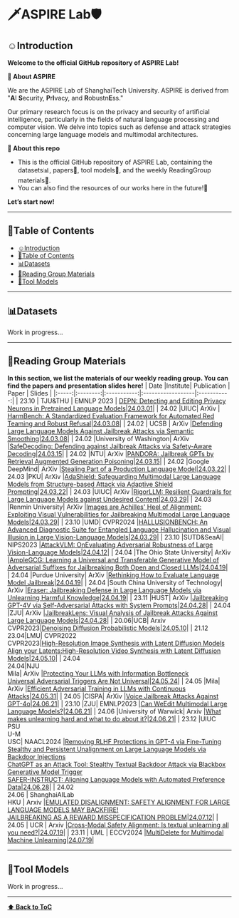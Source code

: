 # 🗡ASPIRE Lab🛡️

## <a name="introduction"></a> ☺️Introduction

**Welcome to the official GitHub repository of ASPIRE Lab!**

**🔭 About ASPIRE**

We are the ASPIRE Lab of ShanghaiTech University. ASPIRE is derived from "**A**I **S**ecurity, **P**r**I**vacy, and **R**obustn**E**ss." 

Our primary research focus is on the privacy and security of artificial intelligence, particularly in the fields of natural language processing and computer vision. We delve into topics such as defense and attack strategies concerning large language models and multimodal architectures.

**🚩 About this repo**
- This is the official GitHub repository of ASPIRE Lab, containing the datasets📊, papers📑, tool models🤖, and the weekly ReadingGroup materials📖.
- You can also find the resources of our works here in the future!🌟

**Let’s start now!**

---

## <a name="table-of-contents">🧭Table of Contents

- [☺️Introduction](#introduction)
- [🚀Table of Contents](#table-of-contents)
- [📊Datasets](#datasets)
- [📖Reading Group Materials](#reading-group-materials)
- [🤖Tool Models](#tool-models)
 


---
## 📊Datasets


Work in progress...

---
## 📖Reading Group Materials
**In this section, we list the materials of our weekly reading group. You can find the papers and presentation slides here!**
| Date  |Institute| Publication |        Paper        |    Slides   |
|:-----:|:--------:|:-----------:|:------------------|:-----------:|
| 23.10 | TJU&THU | EMNLP 2023  | [DEPN: Detecting and Editing Privacy Neurons in Pretrained Language Models](https://arxiv.org/pdf/2310.20138.pdf)|[24.03.01](https://github.com/LabASPIRE/LabASPIRE/blob/main/ReadingGroup/Slide/DEPN.pdf)|
| 24.02 |UIUC| ArXiv | [HarmBench: A Standardized Evaluation Framework for Automated Red Teaming and Robust Refusal](https://arxiv.org/pdf/2402.04249.pdf)|[24.03.08](https://github.com/LabASPIRE/LabASPIRE/blob/main/ReadingGroup/Slide/HarmBench.pdf)|
| 24.02 | UCSB | ArXiv |[Defending Large Language Models Against Jailbreak Attacks via Semantic Smoothing](https://arxiv.org/pdf/2402.16192.pdf)|[24.03.08](https://github.com/LabASPIRE/LabASPIRE/blob/main/ReadingGroup/Slide/Semantic%20Smoothing%20.pdf)|
| 24.02 |University of Washington| ArXiv |[SafeDecoding: Defending against Jailbreak Attacks via Safety-Aware Decoding](https://arxiv.org/pdf/2402.08983.pdf)|[24.03.15](https://github.com/LabASPIRE/LabASPIRE/blob/main/ReadingGroup/Slide/SafeDecoding%26PANDORA.pdf)|
| 24.02 |NTU| ArXiv |[PANDORA: Jailbreak GPTs by Retrieval Augmented Generation Poisoning](https://arxiv.org/pdf/2402.08416.pdf)|[24.03.15](https://github.com/LabASPIRE/LabASPIRE/blob/main/ReadingGroup/Slide/SafeDecoding%26PANDORA.pdf)|
| 24.02 |Google DeepMind| ArXiv |[Stealing Part of a Production Language Model](https://arxiv.org/pdf/2403.06634.pdf)|[24.03.22](https://github.com/LabASPIRE/LabASPIRE/blob/main/ReadingGroup/Slide/Stealing%20Part%20of%20a%20Production%20Language%20Model.pdf)|
| 24.03 |PKU| ArXiv |[AdaShield: Safeguarding Multimodal Large Language Models from Structure-based Attack via Adaptive Shield Prompting](https://arxiv.org/pdf/2403.09513.pdf)|[24.03.22](https://github.com/LabASPIRE/LabASPIRE/blob/main/ReadingGroup/Slide/Adashield.pdf)|
| 24.03 |UIUC| ArXiv |[RigorLLM: Resilient Guardrails for Large Language Models against Undesired Content](https://arxiv.org/pdf/2403.13031.pdf)|[24.03.29](https://github.com/LabASPIRE/LabASPIRE/blob/main/ReadingGroup/Slide/RigorLLM%26HADES.pdf)|
| 24.03 |Renmin University| ArXiv |[Images are Achilles' Heel of Alignment: Exploiting Visual Vulnerabilities for Jailbreaking Multimodal Large Language Models](https://arxiv.org/pdf/2403.09792.pdf)|[24.03.29](https://github.com/LabASPIRE/LabASPIRE/blob/main/ReadingGroup/Slide/RigorLLM%26HADES.pdf)|
| 23.10 |UMD| CVPR2024 |[HALLUSIONBENCH: An Advanced Diagnostic Suite for Entangled Language Hallucination and Visual Illusion in Large Vision-Language Models](https://arxiv.org/pdf/2310.14566.pdf)|[24.03.29](https://github.com/LabASPIRE/LabASPIRE/blob/main/ReadingGroup/Slide/HallusionBench.pdf)|
| 23.10 |SUTD&SeaAI| NIPS2023 |[AttackVLM: OnEvaluating Adversarial Robustness of Large Vision-Language Models](https://arxiv.org/pdf/2310.14566.pdf)|[24.04.12](https://github.com/LabASPIRE/LabASPIRE/blob/main/ReadingGroup/Slide/AttackVLM.pdf)|
| 24.04 |The Ohio State University| ArXiv |[AmpleGCG: Learning a Universal and Transferable Generative Model of Adversarial Suffixes for Jailbreaking Both Open and Closed LLMs](https://arxiv.org/pdf/2404.07921.pdf)|[24.04.19](https://github.com/LabASPIRE/LabASPIRE/blob/main/ReadingGroup/Slide/RethinkEval%26AmpleGCG.pdf)|
| 24.04 |Purdue University| ArXiv |[Rethinking How to Evaluate Language Model Jailbreak](https://arxiv.org/pdf/2404.06407.pdf)|[24.04.19](https://github.com/LabASPIRE/LabASPIRE/blob/main/ReadingGroup/Slide/RethinkEval%26AmpleGCG.pdf)|
| 24.04 |South China University of Technology| ArXiv |[Eraser: Jailbreaking Defense in Large Language Models via Unlearning Harmful Knowledge](https://arxiv.org/pdf/2404.05880.pdf)|[24.04.19](https://github.com/LabASPIRE/LabASPIRE/blob/main/ReadingGroup/Slide/Eraser.pdf)|
| 23.11 |HUST| ArXiv |[Jailbreaking GPT-4V via Self-Adversarial Attacks with System Prompts](https://arxiv.org/pdf/2311.09127)|[24.04.28](https://github.com/LabASPIRE/LabASPIRE/blob/main/ReadingGroup/Slide/SASP.pdf)|
| 24.04 |ZJU| ArXiv |[JailbreakLens: Visual Analysis of Jailbreak Attacks Against Large Language Models](https://arxiv.org/pdf/2404.08793)|[24.04.28](https://github.com/LabASPIRE/LabASPIRE/blob/main/ReadingGroup/Slide/JailbreakLens.pdf)|
| 20.06|UCB| Arxiv<br>CVPR2023|[Denoising Diffusion Probabilistic Models](https://arxiv.org/pdf/2006.11239)|[24.05.10](https://github.com/LabASPIRE/LabASPIRE/blob/main/ReadingGroup/Slide/DDPM.pdf)|
| 21.12<br>23.04|LMU| CVPR2022<br>CVPR2023|[High-Resolution Image Synthesis with Latent Diffusion Models](https://arxiv.org/pdf/2112.10752) <br>[Align your Latents:High-Resolution Video Synthesis with Latent Diffusion Models](https://arxiv.org/pdf/2112.10752)|[24.05.10](https://github.com/LabASPIRE/LabASPIRE/blob/main/ReadingGroup/Slide/Dive%20into%20Diffusion%20Models.pdf)|
| 24.04<br>24.04|NJU<br>Mila| ArXiv |[Protecting Your LLMs with Information Bottleneck](https://arxiv.org/pdf/2404.13968)<br>[Universal Adversarial Triggers Are Not Universal](https://arxiv.org/pdf/2404.16020)|[24.05.24](https://github.com/LabASPIRE/LabASPIRE/blob/main/ReadingGroup/Slide/Transferability_Info-bottleneck.pdf)|
| 24.05 |Mila| ArXiv |[Efficient Adversarial Training in LLMs with Continuous Attacks](https://arxiv.org/pdf/2405.15589)|[24.05.31](https://github.com/LabASPIRE/LabASPIRE/blob/main/ReadingGroup/Slide/Efficient%20Adversarial%20Training.pdf)|
| 24.05 |CISPA| ArXiv |[Voice Jailbreak Attacks Against GPT-4o](https://arxiv.org/pdf/2405.19103)|[24.06.21](https://github.com/LabASPIRE/LabASPIRE/blob/main/ReadingGroup/Slide/Voice%20Jailbreak%20Attack%20against%20GPT-4o.pdf)|
| 23.10 |ZJU| EMNLP2023 |[Can WeEdit Multimodal Large Language Models?](https://arxiv.org/pdf/2310.08475)|[24.06.21](https://github.com/LabASPIRE/LabASPIRE/blob/main/ReadingGroup/Slide/Edit%20Multimodal%20Large%20Language%20Models.pdf)|
| 24.06 |University of Warwick| Arxiv |[What makes unlearning hard and what to do about it?](https://arxiv.org/pdf/2406.01257)|[24.06.21](https://github.com/LabASPIRE/LabASPIRE/blob/main/ReadingGroup/Slide/What%20makes%20unlearning%20hard%20and%20what%20to%20do%20about%20it.pdf)|
| 23.12 |UIUC<br>PSU<br>U-M<br>USC| NAACL2024 |[Removing RLHF Protections in GPT-4 via Fine-Tuning](https://arxiv.org/pdf/2311.05553)<br>[Stealthy and Persistent Unalignment on Large Language Models via Backdoor Injections](https://arxiv.org/pdf/2312.00027)<br>[ChatGPT as an Attack Tool: Stealthy Textual Backdoor Attack via Blackbox Generative Model Trigger](https://arxiv.org/pdf/2304.14475)<br>[SAFER-INSTRUCT: Aligning Language Models with Automated Preference Data](https://arxiv.org/pdf/2311.08685)|[24.06.28](https://github.com/LabASPIRE/LabASPIRE/blob/main/ReadingGroup/Slide/Pre_NAACL2024.pdf)|
| 24.02<br>24.06 | ShanghaiAILab<br>HKU | Arxiv |[EMULATED DISALIGNMENT: SAFETY ALIGNMENT FOR LARGE LANGUAGE MODELS MAY BACKFIRE!](https://arxiv.org/pdf/2402.12343v1)<br>[JAILBREAKING AS A REWARD MISSPECIFICATION PROBLEM](https://arxiv.org/pdf/2406.14393)|[24.07.12](https://github.com/LabASPIRE/LabASPIRE/blob/main/ReadingGroup/Slide/Emulated%20disalignment%20%26%20ReGap.pdf)|
| 24.05 | UCR | Arxiv |[Cross-Modal Safety Alignment: Is textual unlearning all you need?](https://arxiv.org/pdf/2406.02575)|[24.07.19](https://github.com/LabASPIRE/LabASPIRE/blob/main/ReadingGroup/Slide/Is%20textual%20unlearning%20all%20your%20need.pdf)|
| 23.11 | UML | ECCV2024 |[MultiDelete for Multimodal Machine Unlearning](https://arxiv.org/pdf/2311.12047)|[24.07.19](https://github.com/LabASPIRE/LabASPIRE/blob/main/ReadingGroup/Slide/Multimodal%20unlearning.pdf)|

---
## 🤖Tool Models
Work in progress...

---
**[⬆ Back to ToC](#table-of-contents)**
